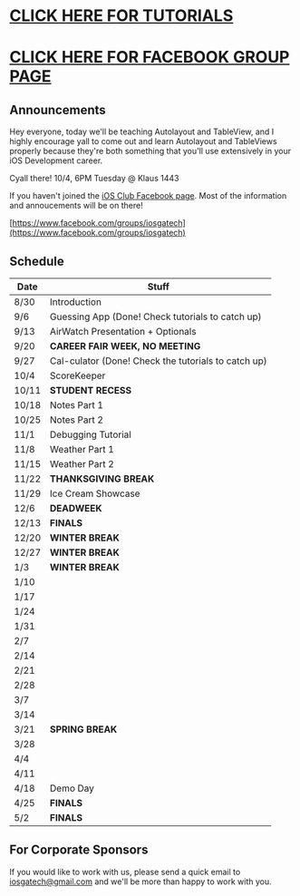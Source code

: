 # [CLICK HERE FOR TUTORIALS](tutorials)
# [CLICK HERE FOR FACEBOOK GROUP PAGE](https://www.facebook.com/groups/iosgatech)
## Announcements
Hey everyone, today we'll be teaching Autolayout and TableView, and I highly encourage yall to come out and learn Autolayout and TableViews properly because they're both something that you'll use extensively in your iOS Development career.

Cyall there! 10/4, 6PM Tuesday @ Klaus 1443

If you haven't joined the [iOS Club Facebook page](https://www.facebook.com/groups/iosgatech). Most of the information and annoucements will be on there!

[https://www.facebook.com/groups/iosgatech](https://www.facebook.com/groups/iosgatech)

## Schedule
Date   | Stuff
-------| -------------
8/30   | Introduction
9/6    | Guessing App (Done! Check tutorials to catch up)
9/13   | AirWatch Presentation + Optionals
9/20   | **CAREER FAIR WEEK, NO MEETING**
9/27   | Cal-culator (Done! Check the tutorials to catch up)
10/4   | ScoreKeeper
10/11  | **STUDENT RECESS**
10/18  | Notes Part 1
10/25  | Notes Part 2
11/1   | Debugging Tutorial
11/8   | Weather Part 1
11/15  | Weather Part 2
11/22  | **THANKSGIVING BREAK**
11/29  | Ice Cream Showcase
12/6   | **DEADWEEK**
12/13  | **FINALS**
12/20  | **WINTER BREAK**
12/27  | **WINTER BREAK**
1/3    | **WINTER BREAK**
1/10   |
1/17   |
1/24   |
1/31   |
2/7    |
2/14   |
2/21   |
2/28   |
3/7    |
3/14   |
3/21   | **SPRING BREAK**
3/28   |
4/4    |
4/11   |
4/18   | Demo Day
4/25   | **FINALS**
5/2    | **FINALS**

## For Corporate Sponsors
If you would like to work with us, please send a quick email to iosgatech@gmail.com and we'll be more than happy to work with you.
